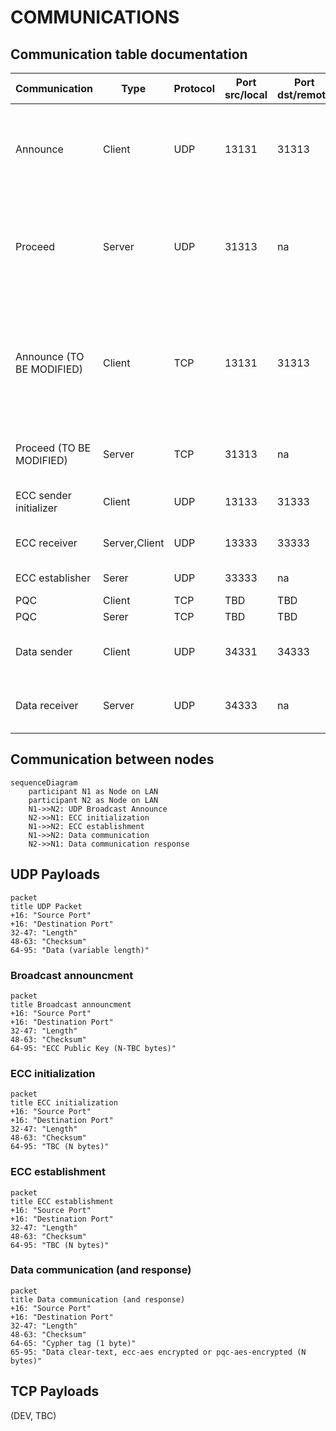 # COMMUNICATIONS

## Communication table documentation

|Communication|Type|Protocol|Port src/local|Port dst/remote|Description|
|--|--|--|--|--|--|
|Announce|Client|UDP|13131|31313|Send announcement broadcast UDP datagram including ECC public key for session initialization with other nodes on the network lan|
|Proceed|Server|UDP|31313|na|Receive announcement, coordinate ECC to initialize and PQC unicast announce to the node on the network UDP broadcasting|
|Announce (TO BE MODIFIED)|Client|TCP|13131|31313|Upon UDP broadcast received by Proceed service, send announcement TCP unicast including PQC public key and cypher for session initialization with other nodes on the network lan|
|Proceed (TO BE MODIFIED)|Server|TCP|31313|na|Receive TCP unicast announcement and coordinate PQC to initialize|
|ECC sender initializer|Client|UDP|13133|31333|ECC Session Initialization, ECC_Session_Send|
|ECC receiver|Server,Client|UDP|13333|33333|ECC Session Establishment, ECC_Session_Establish|
|ECC establisher|Serer|UDP|33333|na|ECC Session Establishment|
|PQC|Client|TCP|TBD|TBD|TBC|
|PQC|Serer|TCP|TBD|TBD|TBC|
|Data sender|Client|UDP|34331|34333|Send tokens data example: clear-text, cypher-ecc-aes and cypher-pqc-aes|
|Data receiver|Server|UDP|34333|na|Receive tokens data example: clear-text, cypher-ecc-aes and cypher-pqc-aes|

## Communication between nodes

```mermaid
sequenceDiagram
    participant N1 as Node on LAN
    participant N2 as Node on LAN
    N1->>N2: UDP Broadcast Announce
    N2->>N1: ECC initialization
    N1->>N2: ECC establishment
    N1->>N2: Data communication 
    N2->>N1: Data communication response
```

## UDP Payloads

```mermaid
packet
title UDP Packet
+16: "Source Port"
+16: "Destination Port"
32-47: "Length"
48-63: "Checksum"
64-95: "Data (variable length)"
```

### Broadcast announcment

```mermaid
packet
title Broadcast announcment
+16: "Source Port"
+16: "Destination Port"
32-47: "Length"
48-63: "Checksum"
64-95: "ECC Public Key (N-TBC bytes)"
```

### ECC initialization

```mermaid
packet
title ECC initialization
+16: "Source Port"
+16: "Destination Port"
32-47: "Length"
48-63: "Checksum"
64-95: "TBC (N bytes)"
```

### ECC establishment

```mermaid
packet
title ECC establishment
+16: "Source Port"
+16: "Destination Port"
32-47: "Length"
48-63: "Checksum"
64-95: "TBC (N bytes)"
```

### Data communication (and response)

```mermaid
packet
title Data communication (and response)
+16: "Source Port"
+16: "Destination Port"
32-47: "Length"
48-63: "Checksum"
64-65: "Cypher tag (1 byte)"
65-95: "Data clear-text, ecc-aes encrypted or pqc-aes-encrypted (N bytes)"
```

## TCP Payloads

(DEV, TBC)
